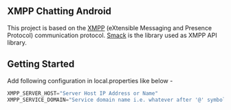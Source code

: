 ## XMPP Chatting Android

This project is based on the [XMPP](https://xmpp.org/) (eXtensible Messaging and Presence Protocol) communication protocol. [Smack](https://github.com/igniterealtime/Smack) is the library used as XMPP API library.

## Getting Started

Add following configuration in local.properties like below -

```groovy
XMPP_SERVER_HOST="Server Host IP Address or Name"
XMPP_SERVICE_DOMAIN="Service domain name i.e. whatever after '@' symbol"
```
